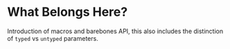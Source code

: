 # What Belongs Here?

Introduction of macros and barebones API, this also includes the distinction of
`typed` vs `untyped` parameters.

